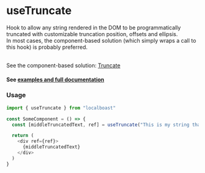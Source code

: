 <!--- Auto-Generated Readme. Do not edit this. Instead edit the generateReadme function or the story's config.ts file --->
<h1>useTruncate</h1>Hook to allow any string rendered in the DOM to be programmatically truncated  with customizable truncation position, offsets and ellipsis.<br>
In most cases, the component-based solution (which simply wraps a call to this hook) is probably preferred.
<br><br>

See the component-based solution: [Truncate](https://github.com/conorkelleher/localboast/tree/main/src/components/Truncate)<br><h4>See [examples and full documentation](https://localboast.com/docs?path=/docs/hooks-usetruncate--docs)</h4>

<h3>Usage</h3>

```javascript
import { useTruncate } from "localboast"

const SomeComponent = () => {
  const [middleTruncatedText, ref] = useTruncate("This is my string that will be truncated", { from: TruncateFrom.Middle })

  return (
    <div ref={ref}>
      {middleTruncatedText}
    </div>
  )
}
```